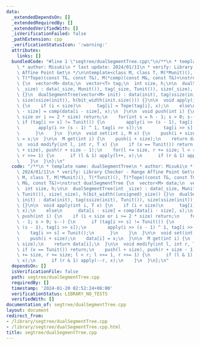 ```yaml
---
data:
  _extendedDependsOn: []
  _extendedRequiredBy: []
  _extendedVerifiedWith: []
  _isVerificationFailed: false
  _pathExtension: cpp
  _verificationStatusIcon: ':warning:'
  attributes:
    links: []
  bundledCode: "#line 1 \"segtree/dualSegmentTree.cpp\"\n/**\n * template name: dualSegmentTree\n\
    \ * author: Misuki\n * last update: 2024/01/11\n * verify: Library Checker - Range\
    \ Affine Point Get\n */\n\ntemplate<class M, class T, M(*Munit)(), T(*Tunit)(),\
    \ T(*Tope)(const T&, const T&), M(*comp)(const M&, const T&)>\nstruct dualSegmentTree\
    \ {\n  vector<M> data;\n  vector<T> tag;\n  int size, h;\n\n  dualSegmentTree(int\
    \ _size) : data(_size, Munit()), tag(_size, Tunit()), size(_size), h(bit_width((unsigned)_size))\
    \ {}\n  dualSegmentTree(vector<M> init) : data(init), tag(ssize(init), Tunit()),\
    \ size(ssize(init)), h(bit_width(init.size())) {}\n\n  void apply(int i, T x)\
    \ {\n    if (i < size)\n      tag[i] = Tope(tag[i], x);\n    else\n      data[i\
    \ - size] = comp(data[i - size], x);\n  }\n\n  void push(int i) {\n    if (i <\
    \ size or i >= 2 * size) return;\n    for(int s = h - 1; s > 0; s--) {\n     \
    \ if (tag[i >> s] != Tunit()) {\n        apply(i >> (s - 1), tag[i >> s]);\n \
    \       apply(i >> (s - 1) ^ 1, tag[i >> s]);\n        tag[i >> s] = Tunit();\n\
    \      }\n    }\n  }\n\n  void set(int i, M x) {\n    push(i + size);\n    data[i]\
    \ = x;\n  }\n\n  M get(int i) {\n    push(i + size);\n    return data[i];\n  }\n\
    \n  void modify(int l, int r, T x) {\n    if (x == Tunit()) return;\n    push(l\
    \ + size), push(r + size - 1);\n    for(l += size, r += size; l < r; l >>= 1,\
    \ r >>= 1) {\n      if (l & 1) apply(l++, x);\n      if (r & 1) apply(--r, x);\n\
    \    }\n  }\n};\n"
  code: "/**\n * template name: dualSegmentTree\n * author: Misuki\n * last update:\
    \ 2024/01/11\n * verify: Library Checker - Range Affine Point Get\n */\n\ntemplate<class\
    \ M, class T, M(*Munit)(), T(*Tunit)(), T(*Tope)(const T&, const T&), M(*comp)(const\
    \ M&, const T&)>\nstruct dualSegmentTree {\n  vector<M> data;\n  vector<T> tag;\n\
    \  int size, h;\n\n  dualSegmentTree(int _size) : data(_size, Munit()), tag(_size,\
    \ Tunit()), size(_size), h(bit_width((unsigned)_size)) {}\n  dualSegmentTree(vector<M>\
    \ init) : data(init), tag(ssize(init), Tunit()), size(ssize(init)), h(bit_width(init.size()))\
    \ {}\n\n  void apply(int i, T x) {\n    if (i < size)\n      tag[i] = Tope(tag[i],\
    \ x);\n    else\n      data[i - size] = comp(data[i - size], x);\n  }\n\n  void\
    \ push(int i) {\n    if (i < size or i >= 2 * size) return;\n    for(int s = h\
    \ - 1; s > 0; s--) {\n      if (tag[i >> s] != Tunit()) {\n        apply(i >>\
    \ (s - 1), tag[i >> s]);\n        apply(i >> (s - 1) ^ 1, tag[i >> s]);\n    \
    \    tag[i >> s] = Tunit();\n      }\n    }\n  }\n\n  void set(int i, M x) {\n\
    \    push(i + size);\n    data[i] = x;\n  }\n\n  M get(int i) {\n    push(i +\
    \ size);\n    return data[i];\n  }\n\n  void modify(int l, int r, T x) {\n   \
    \ if (x == Tunit()) return;\n    push(l + size), push(r + size - 1);\n    for(l\
    \ += size, r += size; l < r; l >>= 1, r >>= 1) {\n      if (l & 1) apply(l++,\
    \ x);\n      if (r & 1) apply(--r, x);\n    }\n  }\n};\n"
  dependsOn: []
  isVerificationFile: false
  path: segtree/dualSegmentTree.cpp
  requiredBy: []
  timestamp: '2024-01-20 02:52:24+08:00'
  verificationStatus: LIBRARY_NO_TESTS
  verifiedWith: []
documentation_of: segtree/dualSegmentTree.cpp
layout: document
redirect_from:
- /library/segtree/dualSegmentTree.cpp
- /library/segtree/dualSegmentTree.cpp.html
title: segtree/dualSegmentTree.cpp
---
```

